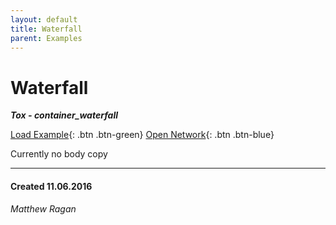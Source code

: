 ```yaml
---
layout: default
title: Waterfall
parent: Examples
---
```


# Waterfall
***Tox - container_waterfall***  

[Load Example](?remoteTox=https://github.com/raganmd/touchdesigner-community-examples-code/blob/main/tox/container_waterfall.tox?raw=true){: .btn .btn-green} [Open Network](?openNetwork=True){: .btn .btn-blue}

Currently no body copy 

---
#### Created 11.06.2016
*Matthew Ragan*